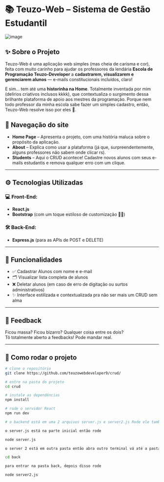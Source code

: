 # 📚 Teuzo-Web – Sistema de Gestão Estudantil

![image](https://github.com/user-attachments/assets/4546c3dd-c89c-4c1f-b25a-ec16ecac2ecf)


## ✨ Sobre o Projeto

Teuzo-Web é uma aplicação web simples (mas cheia de carisma e cor), feita com muito carinho para ajudar os professores da lendária **Escola de Programação Teuzo-Developer** a **cadastrarem, visualizarem e gerenciarem alunos** — e-mails constitucionais incluídos, claro!

E sim… tem até uma **historinha na Home**. Totalmente inventada por mim (delírios criativos inclusos kkkk), que contextualiza o surgimento dessa brilhante plataforma de apoio aos mestres da programação. Porque nem todo professor da minha escola sabe fazer um simples cadastro, então, Teuzo-Web resolve isso por eles 🤣.

## 🧭 Navegação do site

- **Home Page** – Apresenta o projeto, com uma história maluca sobre o propósito da aplicação.
- **About** – Explica como usar a plataforma (já que, surpreendentemente, alguns professores não sabem onde clicar rs).
- **Students** – Aqui o CRUD acontece! Cadastre novos alunos com seus e-mails estudantis e remova qualquer erro com um clique.

---

## ⚙️ Tecnologias Utilizadas

### 💻 Front-End:
- **React.js**
- **Bootstrap** (com um toque estiloso de customização 👨‍🎨)

### 🛠️ Back-End:
- **Express.js** (para as APIs de POST e DELETE)

---

## 📌 Funcionalidades

- ✅ Cadastrar Alunos com nome e e-mail
- 🗂️ Visualizar lista completa de alunos
- ❌ Deletar alunos (em caso de erro de digitação ou surtos administrativos)
- ✨ Interface estilizada e contextualizada pra não ser mais um CRUD sem alma

---

## 💌 Feedback

Ficou massa? Ficou bizarro? Qualquer coisa entre os dois?  
Tô totalmente aberto a feedbacks! Pode mandar real.

---

## 🧪 Como rodar o projeto

```bash
# clone o repositório
git clone https://github.com/teuzowebdeveloper9/crud/

# entre na pasta do projeto
cd crud

# instale as dependências
npm install

# rode o servidor React
npm run dev

# o backend está em uma 2 arquivos server.js e server2.js Rode ele também:

o server.js está na parte inicial então rode

node server.js

o server 2 está em outra pasta então abra outro terminal vá até a pasta crud novamente e rode

cd back

para entrar na pasta back, depois disso rode 

node server2.js



